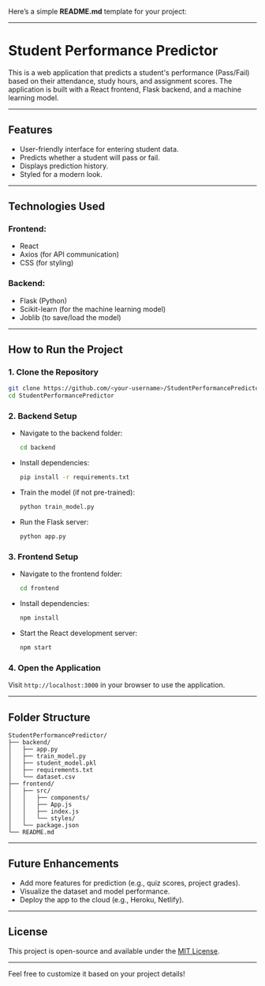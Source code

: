 Here’s a simple **README.md** template for your project:

---

# **Student Performance Predictor**

This is a web application that predicts a student's performance (Pass/Fail) based on their attendance, study hours, and assignment scores. The application is built with a React frontend, Flask backend, and a machine learning model.

---

## **Features**
- User-friendly interface for entering student data.
- Predicts whether a student will pass or fail.
- Displays prediction history.
- Styled for a modern look.

---

## **Technologies Used**
### **Frontend:**
- React
- Axios (for API communication)
- CSS (for styling)

### **Backend:**
- Flask (Python)
- Scikit-learn (for the machine learning model)
- Joblib (to save/load the model)

---

## **How to Run the Project**
### **1. Clone the Repository**
```bash
git clone https://github.com/<your-username>/StudentPerformancePredictor.git
cd StudentPerformancePredictor
```

### **2. Backend Setup**
- Navigate to the backend folder:
  ```bash
  cd backend
  ```
- Install dependencies:
  ```bash
  pip install -r requirements.txt
  ```
- Train the model (if not pre-trained):
  ```bash
  python train_model.py
  ```
- Run the Flask server:
  ```bash
  python app.py
  ```

### **3. Frontend Setup**
- Navigate to the frontend folder:
  ```bash
  cd frontend
  ```
- Install dependencies:
  ```bash
  npm install
  ```
- Start the React development server:
  ```bash
  npm start
  ```

### **4. Open the Application**
Visit `http://localhost:3000` in your browser to use the application.

---

## **Folder Structure**
```
StudentPerformancePredictor/
├── backend/
│   ├── app.py
│   ├── train_model.py
│   ├── student_model.pkl
│   ├── requirements.txt
│   └── dataset.csv
├── frontend/
│   ├── src/
│   │   ├── components/
│   │   ├── App.js
│   │   ├── index.js
│   │   └── styles/
│   └── package.json
└── README.md
```

---

## **Future Enhancements**
- Add more features for prediction (e.g., quiz scores, project grades).
- Visualize the dataset and model performance.
- Deploy the app to the cloud (e.g., Heroku, Netlify).

---

## **License**
This project is open-source and available under the [MIT License](LICENSE).

---

Feel free to customize it based on your project details!
